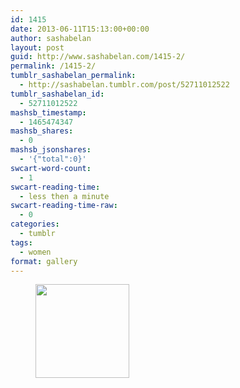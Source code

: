 ```yaml
---
id: 1415
date: 2013-06-11T15:13:00+00:00
author: sashabelan
layout: post
guid: http://www.sashabelan.com/1415-2/
permalink: /1415-2/
tumblr_sashabelan_permalink:
  - http://sashabelan.tumblr.com/post/52711012522
tumblr_sashabelan_id:
  - 52711012522
mashsb_timestamp:
  - 1465474347
mashsb_shares:
  - 0
mashsb_jsonshares:
  - '{"total":0}'
swcart-word-count:
  - 1
swcart-reading-time:
  - less then a minute
swcart-reading-time-raw:
  - 0
categories:
  - tumblr
tags:
  - women
format: gallery
---
```

<div id='gallery-450' class='gallery galleryid-1415 gallery-columns-3 gallery-size-thumbnail'>
  <figure class='gallery-item'> 
  
  <div class='gallery-icon landscape'>
    <a href='http://www.sashabelan.ru/1415-2/attachment/1416/'><img width="150" height="150" src="http://www.sashabelan.ru/wp-content/uploads/2013/06/tumblr_mo8i9peahl1qarj97o1_500-150x150.gif" class="attachment-thumbnail size-thumbnail" alt="" /></a>
  </div></figure>
</div>